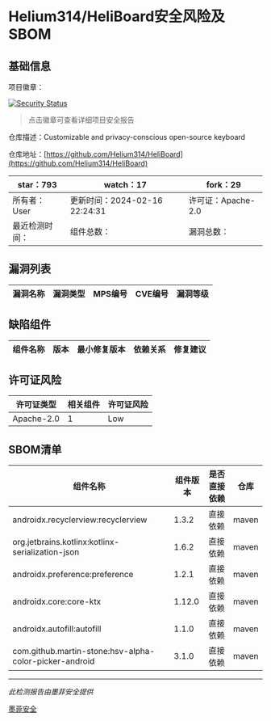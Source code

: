 # Helium314/HeliBoard安全风险及SBOM

## 基础信息

项目徽章：

[![Security Status](https://www.murphysec.com/platform3/v31/badge/1758552344276119552.svg)](https://www.murphysec.com/console/report/1758189703904055296/1758552344276119552)

> 点击徽章可查看详细项目安全报告

仓库描述：Customizable and privacy-conscious open-source keyboard

仓库地址：[https://github.com/Helium314/HeliBoard](https://github.com/Helium314/HeliBoard)

| star：793 | watch：17 | fork：29 |
| ----------- | -------------- | ------------ |
| 所有者：User | 更新时间：2024-02-16 22:24:31 | 许可证：Apache-2.0 |
| 最近检测时间： | 组件总数： | 漏洞总数： |




## 漏洞列表

| 漏洞名称 | 漏洞类型 | MPS编号 | CVE编号 | 漏洞等级 |
| ------- | ------ | ------- | ------ | ----- |





## 缺陷组件

| 组件名称 | 版本 | 最小修复版本 | 依赖关系 | 修复建议 |
| -------- | ---- | ------------ | -------- | -------- |





## 许可证风险

| 许可证类型 | 相关组件 | 许可证风险 |
| ---------- | -------- | ---------- |
|Apache-2.0|1|Low|




## SBOM清单

| 组件名称 | 组件版本 | 是否直接依赖 | 仓库 |
| -------- | -------- | ------------ | ---- |
|androidx.recyclerview:recyclerview|1.3.2|直接依赖|maven|
|org.jetbrains.kotlinx:kotlinx-serialization-json|1.6.2|直接依赖|maven|
|androidx.preference:preference|1.2.1|直接依赖|maven|
|androidx.core:core-ktx|1.12.0|直接依赖|maven|
|androidx.autofill:autofill|1.1.0|直接依赖|maven|
|com.github.martin-stone:hsv-alpha-color-picker-android|3.1.0|直接依赖|maven|


------

*此检测报告由墨菲安全提供*

[墨菲安全](www.murphysec.com)